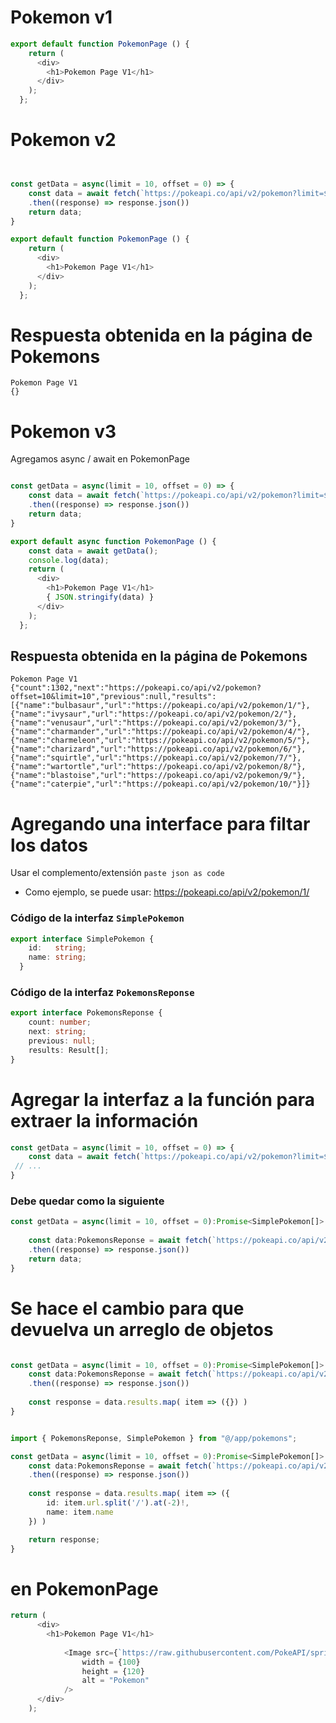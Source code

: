 # Pokemon v1

```typescript
export default function PokemonPage () {
    return (
      <div>
        <h1>Pokemon Page V1</h1>
      </div>
    );
  };


```


# Pokemon v2

```typescript


const getData = async(limit = 10, offset = 0) => {
    const data = await fetch(`https://pokeapi.co/api/v2/pokemon?limit=${limit}&offset=${offset}`)
    .then((response) => response.json())
    return data;
}

export default function PokemonPage () {
    return (
      <div>
        <h1>Pokemon Page V1</h1>
      </div>
    );
  };
```

# Respuesta obtenida en la página de Pokemons

```
Pokemon Page V1
{}
```



# Pokemon v3

Agregamos async / await en PokemonPage

```typescript

const getData = async(limit = 10, offset = 0) => {
    const data = await fetch(`https://pokeapi.co/api/v2/pokemon?limit=${limit}&offset=${offset}`)
    .then((response) => response.json())
    return data;
}

export default async function PokemonPage () {
    const data = await getData();
    console.log(data);
    return (
      <div>
        <h1>Pokemon Page V1</h1>
        { JSON.stringify(data) }
      </div>
    );
  };

```

## Respuesta obtenida en la página de Pokemons

```
Pokemon Page V1
{"count":1302,"next":"https://pokeapi.co/api/v2/pokemon?offset=10&limit=10","previous":null,"results":[{"name":"bulbasaur","url":"https://pokeapi.co/api/v2/pokemon/1/"},{"name":"ivysaur","url":"https://pokeapi.co/api/v2/pokemon/2/"},{"name":"venusaur","url":"https://pokeapi.co/api/v2/pokemon/3/"},{"name":"charmander","url":"https://pokeapi.co/api/v2/pokemon/4/"},{"name":"charmeleon","url":"https://pokeapi.co/api/v2/pokemon/5/"},{"name":"charizard","url":"https://pokeapi.co/api/v2/pokemon/6/"},{"name":"squirtle","url":"https://pokeapi.co/api/v2/pokemon/7/"},{"name":"wartortle","url":"https://pokeapi.co/api/v2/pokemon/8/"},{"name":"blastoise","url":"https://pokeapi.co/api/v2/pokemon/9/"},{"name":"caterpie","url":"https://pokeapi.co/api/v2/pokemon/10/"}]}
```

# Agregando una interface para filtar los datos


Usar el complemento/extensión `paste json as code`

* Como ejemplo, se puede usar: https://pokeapi.co/api/v2/pokemon/1/


### Código de la interfaz `SimplePokemon`

```typescript
export interface SimplePokemon {
    id:   string;
    name: string;
  }
```

### Código de la interfaz `PokemonsReponse`
```typescript
export interface PokemonsReponse {
    count: number;
    next: string;
    previous: null;
    results: Result[];
}
```


# Agregar la interfaz a la función para extraer la información


```typescript
const getData = async(limit = 10, offset = 0) => {
    const data = await fetch(`https://pokeapi.co/api/v2/pokemon?limit=${limit}&offset=${offset}`)
 // ...
}
```

### Debe quedar como la siguiente

```typescript
const getData = async(limit = 10, offset = 0):Promise<SimplePokemon[]> => {
    
    const data:PokemonsReponse = await fetch(`https://pokeapi.co/api/v2/pokemon?limit=${limit}&offset=${offset}`)
    .then((response) => response.json())
    return data;
}
```

# Se hace el cambio para que devuelva un arreglo de objetos

```typescript

const getData = async(limit = 10, offset = 0):Promise<SimplePokemon[]> => {
    const data:PokemonsReponse = await fetch(`https://pokeapi.co/api/v2/pokemon?limit=${limit}&offset=${offset}`)
    .then((response) => response.json())
    
    const response = data.results.map( item => ({}) )
}
```


```typescript

import { PokemonsReponse, SimplePokemon } from "@/app/pokemons";

const getData = async(limit = 10, offset = 0):Promise<SimplePokemon[]> => {
    const data:PokemonsReponse = await fetch(`https://pokeapi.co/api/v2/pokemon?limit=${limit}&offset=${offset}`)
    .then((response) => response.json())
    
    const response = data.results.map( item => ({
        id: item.url.split('/').at(-2)!,
        name: item.name
    }) )

    return response;
}

```



# en PokemonPage

```typescript
return (
      <div>
        <h1>Pokemon Page V1</h1>
             
            <Image src={`https://raw.githubusercontent.com/PokeAPI/sprites/master/sprites/pokemon/other/dream-world/${1}.svg`} 
                width = {100}
                height = {120}
                alt = "Pokemon"
            />        
      </div>
    );
```


